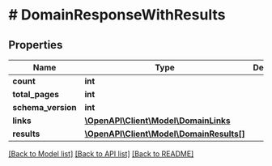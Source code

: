 # # DomainResponseWithResults

## Properties

Name | Type | Description | Notes
------------ | ------------- | ------------- | -------------
**count** | **int** |  |
**total_pages** | **int** |  |
**schema_version** | **int** |  |
**links** | [**\OpenAPI\Client\Model\DomainLinks**](.md) |  |
**results** | [**\OpenAPI\Client\Model\DomainResults[]**](DomainResults.md) |  |

[[Back to Model list]](../../README.md#models) [[Back to API list]](../../README.md#endpoints) [[Back to README]](../../README.md)
